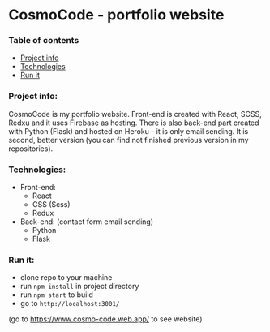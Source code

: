 # CosmoCode - portfolio website
### Table of contents
* [Project info](#project-info)
* [Technologies](#technologies)
* [Run it](#run-it)

### Project info:
CosmoCode is my portfolio website. Front-end is created with React, SCSS, Redxu and it uses Firebase as hosting. There is also back-end part created with Python (Flask) and hosted on Heroku - it is only email sending. It is second, better version (you can find not finished previous version in my repositories).

### Technologies:
- Front-end:
  * React
  * CSS (Scss)
  * Redux
- Back-end: (contact form email sending)
  * Python
  * Flask

### Run it: 
* clone repo to your machine
* run `npm install` in project directory
* run `npm start` to build
* go to `http://localhost:3001/`

(go to https://www.cosmo-code.web.app/ to see website)
